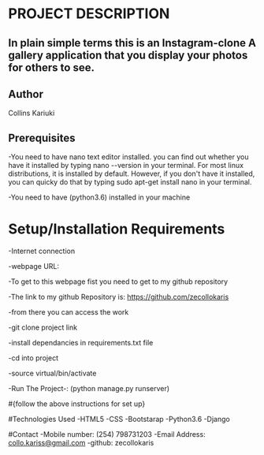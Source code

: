 #  PROJECT DESCRIPTION

## In plain simple terms this is an Instagram-clone A gallery application that you display your photos for others to see.

## Author
Collins Kariuki

## Prerequisites
-You need to have nano text editor installed. you can find out whether you have it installed by typing nano --version in your terminal. For most linux distributions, it is installed by default. However, if you don't have it installed, you can quicky do that by typing sudo apt-get install nano in your terminal.

-You need to have (python3.6) installed in your machine

# Setup/Installation Requirements

-Internet connection

-webpage URL:

-To get to this webpage fist you need to get to my github repository

-The link to my github Repository is: https://github.com/zecollokaris

-from there you can access the work

-git clone project link

-install dependancies in requirements.txt file

-cd into project

-source virtual/bin/activate

-Run The Project-: (python manage.py runserver)

#{follow the above instructions for set up}

#Technologies Used
-HTML5
-CSS
-Bootstarap
-Python3.6
-Django

#Contact
-Mobile number: (254) 798731203
-Email Address: collo.kariss@gmail.com
-github: zecollokaris
